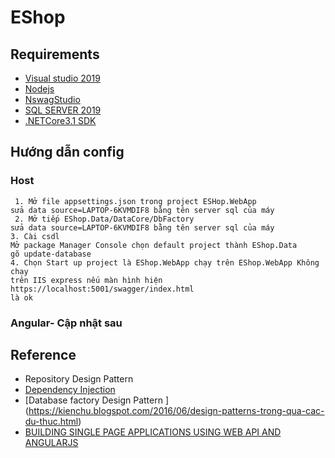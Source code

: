 # EShop
## Requirements
  *  [Visual studio 2019](https://visualstudio.microsoft.com/)
  *  [Nodejs](https://nodejs.org/en/)
  *  [NswagStudio](https://github.com/RicoSuter/NSwag/wiki/NSwagStudio)
  *  [SQL SERVER 2019](https://www.microsoft.com/en-us/sql-server/sql-server-2019)
  *  [.NETCore3.1 SDK](https://dotnet.microsoft.com/download/dotnet-core/3.1)
  ## Hướng dẫn config
  ### Host
     1. Mở file appsettings.json trong project ESHop.WebApp
	sửa data source=LAPTOP-6KVMDIF8 bằng tên server sql của máy
     2. Mở tiếp EShop.Data/DataCore/DbFactory
	sửa data source=LAPTOP-6KVMDIF8 bằng tên server sql của máy
	3. Cài csdl
	Mở package Manager Console chọn default project thành EShop.Data
	gõ update-database
	4. Chọn Start up project là EShop.WebApp chạy trên EShop.WebApp Không chạy
	trên IIS express nếu màn hình hiện https://localhost:5001/swagger/index.html
	là ok
  ### Angular- Cập nhật sau
## Reference
   * Repository Design Pattern
   * [Dependency Injection](https://tedu.com.vn/lap-trinh-aspnet-core/co-che-dependency-injection-trong-aspnet-core-256.html)
   * [Database factory Design Pattern ] (https://kienchu.blogspot.com/2016/06/design-patterns-trong-qua-cac-du-thuc.html)
   * [BUILDING SINGLE PAGE APPLICATIONS USING WEB API AND ANGULARJS](https://chsakell.com/2015/08/23/building-single-page-applications-using-web-api-and-angularjs-free-e-book/#architecture)
   
  
